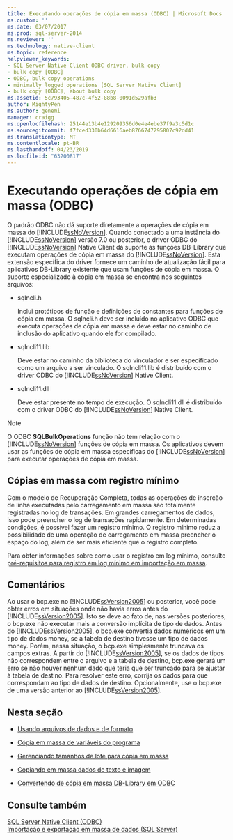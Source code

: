 ```yaml
---
title: Executando operações de cópia em massa (ODBC) | Microsoft Docs
ms.custom: ''
ms.date: 03/07/2017
ms.prod: sql-server-2014
ms.reviewer: ''
ms.technology: native-client
ms.topic: reference
helpviewer_keywords:
- SQL Server Native Client ODBC driver, bulk copy
- bulk copy [ODBC]
- ODBC, bulk copy operations
- minimally logged operations [SQL Server Native Client]
- bulk copy [ODBC], about bulk copy
ms.assetid: 5c793405-487c-4f52-88b8-0091d529afb3
author: MightyPen
ms.author: genemi
manager: craigg
ms.openlocfilehash: 25144e13b4e129209356d0e4e4ebe37f9a3c5d1c
ms.sourcegitcommit: f7fced330b64d6616aeb8766747295807c92dd41
ms.translationtype: MT
ms.contentlocale: pt-BR
ms.lasthandoff: 04/23/2019
ms.locfileid: "63200817"
---
```

# <a name="performing-bulk-copy-operations-odbc"></a>Executando operações de cópia em massa (ODBC)
  O padrão ODBC não dá suporte diretamente a operações de cópia em massa do [!INCLUDE[ssNoVersion](../../includes/ssnoversion-md.md)]. Quando conectado a uma instância do [!INCLUDE[ssNoVersion](../../includes/ssnoversion-md.md)] versão 7.0 ou posterior, o driver ODBC do [!INCLUDE[ssNoVersion](../../includes/ssnoversion-md.md)] Native Client dá suporte às funções DB-Library que executam operações de cópia em massa do [!INCLUDE[ssNoVersion](../../includes/ssnoversion-md.md)]. Esta extensão específica do driver fornece um caminho de atualização fácil para aplicativos DB-Library existente que usam funções de cópia em massa. O suporte especializado à cópia em massa se encontra nos seguintes arquivos:  
  
-   sqlncli.h  
  
     Inclui protótipos de função e definições de constantes para funções de cópia em massa. O sqlncli.h deve ser incluído no aplicativo ODBC que executa operações de cópia em massa e deve estar no caminho de inclusão do aplicativo quando ele for compilado.  
  
-   sqlncli11.lib  
  
     Deve estar no caminho da biblioteca do vinculador e ser especificado como um arquivo a ser vinculado. O sqlncli11.lib é distribuído com o driver ODBC do [!INCLUDE[ssNoVersion](../../includes/ssnoversion-md.md)] Native Client.  
  
-   sqlncli11.dll  
  
     Deve estar presente no tempo de execução. O sqlncli11.dll é distribuído com o driver ODBC do [!INCLUDE[ssNoVersion](../../includes/ssnoversion-md.md)] Native Client.  
  
> [!NOTE]  
>  O ODBC **SQLBulkOperations** função não tem relação com o [!INCLUDE[ssNoVersion](../../includes/ssnoversion-md.md)] funções de cópia em massa. Os aplicativos devem usar as funções de cópia em massa específicas do [!INCLUDE[ssNoVersion](../../includes/ssnoversion-md.md)] para executar operações de cópia em massa.  
  
## <a name="minimally-logging-bulk-copies"></a>Cópias em massa com registro mínimo  
 Com o modelo de Recuperação Completa, todas as operações de inserção de linha executadas pelo carregamento em massa são totalmente registradas no log de transações. Em grandes carregamentos de dados, isso pode preencher o log de transações rapidamente. Em determinadas condições, é possível fazer um registro mínimo. O registro mínimo reduz a possibilidade de uma operação de carregamento em massa preencher o espaço do log, além de ser mais eficiente que o registro completo.  
  
 Para obter informações sobre como usar o registro em log mínimo, consulte [pré-requisitos para registro em log mínimo em importação em massa](../import-export/prerequisites-for-minimal-logging-in-bulk-import.md).  
  
## <a name="remarks"></a>Comentários  
 Ao usar o bcp.exe no [!INCLUDE[ssVersion2005](../../includes/ssversion2005-md.md)] ou posterior, você pode obter erros em situações onde não havia erros antes do [!INCLUDE[ssVersion2005](../../includes/ssversion2005-md.md)]. Isto se deve ao fato de, nas versões posteriores, o bcp.exe não executar mais a conversão implícita de tipo de dados. Antes do [!INCLUDE[ssVersion2005](../../includes/ssversion2005-md.md)], o bcp.exe convertia dados numéricos em um tipo de dados money, se a tabela de destino tivesse um tipo de dados money. Porém, nessa situação, o bcp.exe simplesmente truncava os campos extras. A partir do [!INCLUDE[ssVersion2005](../../includes/ssversion2005-md.md)], se os dados de tipos não correspondem entre o arquivo e a tabela de destino, bcp.exe gerará um erro se não houver nenhum dado que teria que ser truncado para se ajustar à tabela de destino. Para resolver este erro, corrija os dados para que correspondam ao tipo de dados de destino. Opcionalmente, use o bcp.exe de uma versão anterior ao [!INCLUDE[ssVersion2005](../../includes/ssversion2005-md.md)].  
  
## <a name="in-this-section"></a>Nesta seção  
  
-   [Usando arquivos de dados e de formato](using-data-files-and-format-files.md)  
  
-   [Cópia em massa de variáveis do programa](bulk-copying-from-program-variables.md)  
  
-   [Gerenciando tamanhos de lote para cópia em massa](managing-bulk-copy-batch-sizes.md)  
  
-   [Copiando em massa dados de texto e imagem](bulk-copying-text-and-image-data.md)  
  
-   [Convertendo de cópia em massa DB-Library em ODBC](converting-from-db-library-to-odbc-bulk-copy.md)  
  
## <a name="see-also"></a>Consulte também  
 [SQL Server Native Client &#40;ODBC&#41;](../native-client/odbc/sql-server-native-client-odbc.md)   
 [Importação e exportação em massa de dados &#40;SQL Server&#41;](../import-export/bulk-import-and-export-of-data-sql-server.md)  
  
  
